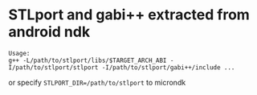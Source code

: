 # STLport and gabi++ extracted from android ndk
```
Usage:
g++ -L/path/to/stlport/libs/$TARGET_ARCH_ABI -I/path/to/stlport/stlport -I/path/to/stlport/gabi++/include ...
```
or specify `STLPORT_DIR=/path/to/stlport` to microndk
